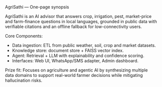 AgriSathi — One-page synopsis

AgriSathi is an AI advisor that answers crop, irrigation, pest, market-price and farm-finance questions in local languages, grounded in public data with verifiable citations and an offline fallback for low-connectivity users.

Core Components:
- Data ingestion: ETL from public weather, soil, crop and market datasets.
- Knowledge store: document store + FAISS vector index.
- Agent: Retrieval + LLM with explainability and confidence scoring.
- Interfaces: Web UI, WhatsApp/SMS adapter, Admin dashboard.

Prize fit: Focuses on agriculture and agentic AI by synthesizing multiple data domains to support real-world farmer decisions while mitigating hallucination risks.

